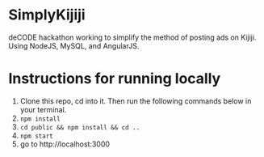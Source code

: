 # SimplyKijiji

deCODE hackathon working to simplify the method of posting ads on Kijiji. Using NodeJS, MySQL, and AngularJS.

# Instructions for running locally

1. Clone this repo, cd into it. Then run the following commands below in your terminal.
2. `npm install`
3. `cd public && npm install && cd ..`
4. `npm start`
5. go to http://localhost:3000
